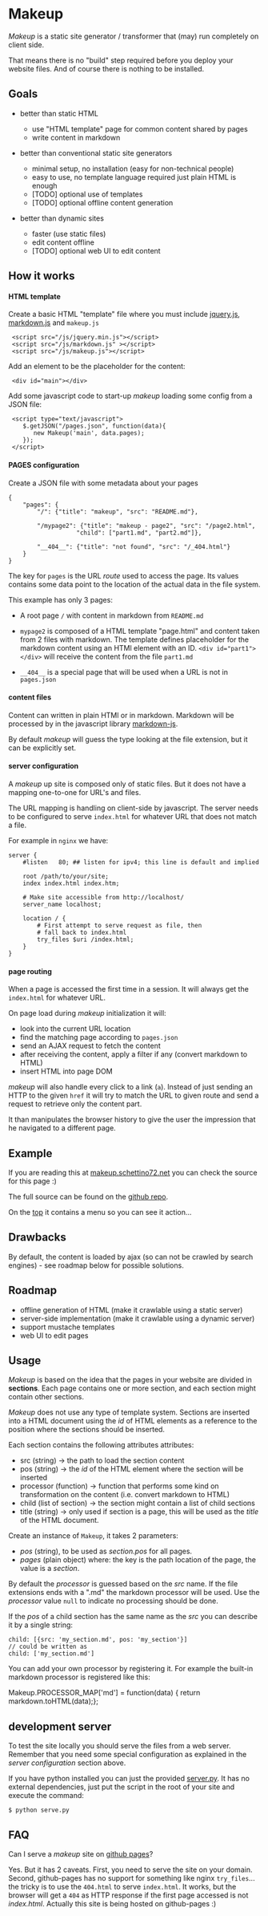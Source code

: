 Makeup
===========

_Makeup_ is a static site generator / transformer that (may) run completely on client side.

That means there is no "build" step required before you deploy your
website files. And of course there is nothing to be installed.

Goals
------------

* better than static HTML
    - use "HTML template" page for common content shared by pages
    - write content in markdown

* better than conventional static site generators
    - minimal setup, no installation (easy for non-technical people)
    - easy to use, no template language required just plain HTML is enough
    - [TODO] optional use of templates
    - [TODO] optional offline content generation

* better than dynamic sites
    - faster (use static files)
    - edit content offline
    - [TODO] optional web UI to edit content


How it works
---------------

#### HTML template

Create a basic HTML "template" file where you must include
[jquery.js](http://jquery.com/),
[markdown.js](https://github.com/evilstreak/markdown-js) and `makeup.js`

     <script src="/js/jquery.min.js"></script>
     <script src="/js/markdown.js" ></script>
     <script src="/js/makeup.js"></script>


Add an element to be the placeholder for the content:

     <div id="main"></div>

Add some javascript code to start-up _makeup_ loading some config from a JSON file:

     <script type="text/javascript">
        $.getJSON("/pages.json", function(data){
           new Makeup('main', data.pages);
        });
     </script>


#### PAGES configuration

Create a JSON file with some metadata about your pages

    {
        "pages": {
            "/": {"title": "makeup", "src": "README.md"},

            "/mypage2": {"title": "makeup - page2", "src": "/page2.html",
                       "child": ["part1.md", "part2.md"]},

            "__404__": {"title": "not found", "src": "/_404.html"}
        }
    }


The key for `pages` is the URL _route_ used to access the page.
Its values contains some data point to the location of the actual
data in the file system.

This example has only 3 pages:

 * A root page `/` with content in markdown from `README.md`

 * `mypage2` is composed of a HTML template "page.html" and content taken
   from 2 files with markdown. The template defines placeholder for the markdown
   content using an HTMl element with an ID. `<div id="part1"></div>` will
   receive the content from the file `part1.md`

 * `__404__` is a special page that will be used when a URL is not in `pages.json`


#### content files

Content can written in plain HTMl or in markdown. Markdown will be processed
by in the javascript library [markdown-js](https://github.com/evilstreak/markdown-js).

By default _makeup_ will guess the type looking at the file extension,
but it can be explicitly set.


#### server configuration

A _makeup_ up site is composed only of static files.
But it does not have a mapping one-to-one for URL's and files.

The URL mapping is handling on client-side by javascript.
The server needs to be configured to serve `index.html` for whatever
URL that does not match a file.

For example in `nginx` we have:

    server {
    	#listen   80; ## listen for ipv4; this line is default and implied

    	root /path/to/your/site;
    	index index.html index.htm;

    	# Make site accessible from http://localhost/
    	server_name localhost;

    	location / {
    		# First attempt to serve request as file, then
    		# fall back to index.html
    		try_files $uri /index.html;
    	}
    }


#### page routing

When a page is accessed the first time in a session.
It will always get the `index.html` for whatever URL.

On page load during _makeup_ initialization it will:

 * look into the current URL location
 * find the matching page according to `pages.json`
 * send an AJAX request to fetch the content
 * after receiving the content, apply a filter if any (convert markdown to HTML)
 * insert HTML into page DOM

_makeup_ will also handle every click to a link (`a`).
Instead of just sending an HTTP to the given `href` it will
try to match the URL to given route and send a request to retrieve
only the content part.

It than manipulates the browser history to give the user the impression
that he navigated to a different page.


Example
-----------

If you are reading this at [makeup.schettino72.net](http://makeup.schettino72.net)
you can check the source for this page :)

The full source can be found on the [github repo](https://github.com/schettino72/makeup/tree/gh-pages).

On the [top](#menu) it contains a menu so you can see it action...


Drawbacks
------------

By default, the content is loaded by ajax (so can not be crawled by search engines) - see roadmap below for possible solutions.


Roadmap
----------

* offline generation of HTML (make it crawlable using a static server)
* server-side implementation (make it crawlable using a dynamic server)
* support mustache templates
* web UI to edit pages


Usage
-------

_Makeup_ is based on the idea that the pages in your website are divided in
**sections**. Each page contains one or more section, and each section
might contain other sections.

_Makeup_ does not use any type of template system. Sections are inserted
into a HTML document using the _id_ of HTML elements as a reference to
the position where the sections should be inserted.

Each section contains the following attributes attributes:

* src (string) -> the path to load the section content
* pos (string) -> the _id_ of the HTML element where the section will be inserted
* processor (function) -> function that performs some kind on transformation
                          on the content (i.e. convert markdown to HTML)
* child (list of section) -> the section might contain a list of child sections
* title (string) -> only used if section is a page, this will be used as the
                    _title_ of the HTML document.


Create an instance of `Makeup`, it takes 2 parameters:

   * _pos_ (string), to be used as _section.pos_ for all pages.
   * _pages_ (plain object) where: the key is the path location of the page,
     the value is a _section_.


By default the _processor_ is guessed based on the _src_ name.
If the file extensions ends with a ".md" the markdown processor will be used.
Use the _processor_ value `null` to indicate no processing should be done.

If the _pos_ of a child section has the same name as the _src_ you can
describe it by a single string:

    child: [{src: 'my_section.md', pos: 'my_section'}]
    // could be written as
    child: ['my_section.md']


You can add your own processor by registering it. For example the built-in
markdown processor is registered like this:

   Makeup.PROCESSOR_MAP['md'] = function(data) { return markdown.toHTML(data);};



development server
--------------------

To test the site locally you should serve the files from
a web server. Remember that you need some special configuration
as explained in the _server configuration_ section above.

If you have python installed you can just the provided
[server.py](https://github.com/schettino72/makeup/blob/master/serve.py).
It has no external dependencies, just put the script in the root of your site
and execute the command:

    $ python serve.py



FAQ
-------

Can I serve a _makeup_ site on [github pages](http://pages.github.com/)?

Yes. But it has 2 caveats. First, you need to serve the site on your domain.
Second, github-pages has no support for something like nginx `try_files`...
the tricky is to use the `404.html` to serve `index.html`.
It works, but the browser will get a `404` as HTTP response
if the first page accessed is not _index.html_.
Actually this site is being hosted on github-pages :)

